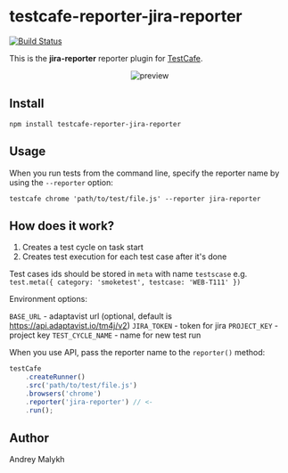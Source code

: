 # testcafe-reporter-jira-reporter
[![Build Status](https://travis-ci.org/CyHuH/testcafe-reporter-jira-reporter.svg)](https://travis-ci.org/CyHuH/testcafe-reporter-jira-reporter)

This is the **jira-reporter** reporter plugin for [TestCafe](http://devexpress.github.io/testcafe).

<p align="center">
    <img src="https://raw.github.com/CyHuH/testcafe-reporter-jira-reporter/master/media/preview.png" alt="preview" />
</p>

## Install

```
npm install testcafe-reporter-jira-reporter
```

## Usage

When you run tests from the command line, specify the reporter name by using the `--reporter` option:

```
testcafe chrome 'path/to/test/file.js' --reporter jira-reporter
```

## How does it work?

1. Creates a test cycle on task start
2. Creates test execution for each test case after it's done

Test cases ids should be stored in `meta` with name `testscase` 
e.g. `test.meta({ category: 'smoketest', testcase: 'WEB-T111' })`

Environment options:

`BASE_URL` - adaptavist url (optional, default is https://api.adaptavist.io/tm4j/v2)
`JIRA_TOKEN` - token for jira
`PROJECT_KEY` - project key
`TEST_CYCLE_NAME` - name for new test run



When you use API, pass the reporter name to the `reporter()` method:

```js
testCafe
    .createRunner()
    .src('path/to/test/file.js')
    .browsers('chrome')
    .reporter('jira-reporter') // <-
    .run();
```

## Author
Andrey Malykh 
